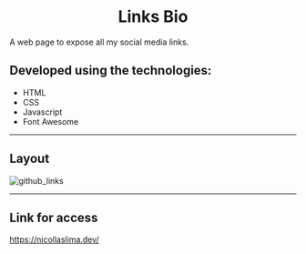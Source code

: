 <h1 align= "center">
  Links Bio
</h1>


A web page to expose all my social media links.

## Developed using the technologies:

- HTML
- CSS
- Javascript
- Font Awesome

---


## Layout
![github_links](https://user-images.githubusercontent.com/50755845/210668915-a112549a-cb5a-43e1-a10b-1106bc135471.png)

---


## Link for access

https://nicollaslima.dev/
